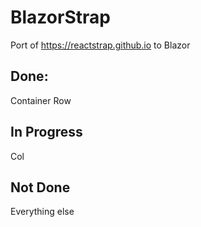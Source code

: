 # BlazorStrap

Port of https://reactstrap.github.io to Blazor

## Done:
Container
Row

## In Progress 
Col

## Not Done

Everything else